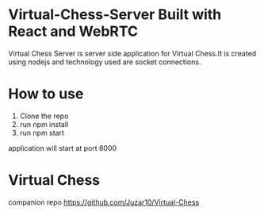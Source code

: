 # Virtual-Chess-Server Built with React and WebRTC
Virtual Chess Server is server side application for Virtual Chess.It is created using nodejs and technology used are socket connections.

# How to use
1. Clone the repo
2. run npm install
3. run npm start

application will start at port 8000


# Virtual Chess
companion repo
https://github.com/Juzar10/Virtual-Chess
